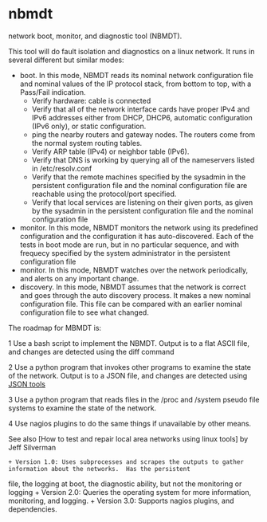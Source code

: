 # nbmdt
network boot, monitor, and diagnostic tool (NBMDT).

This tool will do fault isolation and diagnostics on a linux network.  It runs in several different but similar modes:
* boot.  In this mode, NBMDT reads its nominal network configuration file and nominal values of the IP protocol stack, from bottom to top, with a Pass/Fail indication.
    + Verify hardware: cable is connected
    + Verify that all of the network interface cards have proper IPv4 and IPv6 addresses either from DHCP, DHCP6, automatic configuration (IPv6 only), or static configuration.
    + ping the nearby routers and gateway nodes.  The routers come from the normal system routing tables.
    + Verify ARP table (IPv4) or neighbor table (IPv6).
    + Verify that DNS is working by querying all of the nameservers listed in /etc/resolv.conf
    + Verify that the remote machines specified by the sysadmin in the persistent configuration file and the nominal configuration file are reachable using the protocol/port specified.
    + Verify that local services are listening on their given ports, as given by the sysadmin in the persistent configuration file and the nominal configuration file
* monitor.  In this mode, NBMDT monitors the network using its predefined configuration and the configuration it has auto-discovered.  Each of the tests in boot mode are run, but in no particular sequence, and with frequecy specified by the system administrator in the persistent configuration file
* monitor.  In this mode, NBMDT watches over the network periodically, and alerts on any important change.
* discovery.  In this mode, NBMDT assumes that the network is correct and goes through the auto discovery process.  It makes a new nominal configuration file.  This file can be compared with an earlier nominal configuration file to see what changed.


The roadmap for MBMDT is:

1 Use a bash script to implement the NBMDT.  Output is to a flat ASCII file, and changes are detected using the diff command

2 Use a python program that invokes other programs to examine the state of the network.  Output is to a JSON file, and changes are detected using [JSON tools](https://bitbucket.org/vadim_semenov/json_tools/src/75cc15381188c760badbd5b66aef9941a42c93fa?at=default)

3 Use a python program that reads files in the /proc and /system pseudo file systems to examine the state of the network.

4 Use nagios plugins to do the same things if unavailable by other means.

See also [How to test and repair local area networks using linux tools] by Jeff Silverman





    + Version 1.0: Uses subprocesses and scrapes the outputs to gather information about the networks.  Has the persistent
file, the logging at boot, the diagnostic ability, but not the monitoring or logging
    + Version 2.0: Queries the operating system for more information, monitoring, and logging.
    + Version 3.0: Supports nagios plugins, and dependencies.






